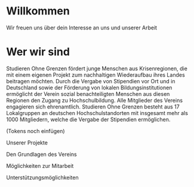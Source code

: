 # Willkommen

Wir freuen uns über dein Interesse an uns und unserer Arbeit

# Wer wir sind

Studieren Ohne Grenzen fördert junge Menschen aus Krisenregionen, die mit einem eigenen Projekt zum nachhaltigen Wiederaufbau ihres Landes beitragen möchten. Durch die Vergabe von Stipendien vor Ort und in Deutschland sowie der Förderung von lokalen Bildungsinstitutionen ermöglicht der Verein sozial benachteiligten Menschen aus diesen Regionen den Zugang zu Hochschulbildung. Alle Mitglieder des Vereins engagieren sich ehrenamtlich. Studieren Ohne Grenzen besteht aus 17 Lokalgruppen an deutschen Hochschulstandorten mit insgesamt mehr als 1000 Mitgliedern, welche die Vergabe der Stipendien ermöglichen.


(Tokens noch einfügen)

Unserer Projekte

Den Grundlagen des Vereins

Möglichkeiten zur Mitarbeit

Unterstützungsmöglichkeiten
